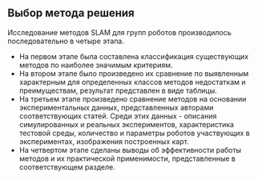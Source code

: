 ## Выбор метода решения

Исследование методов SLAM для групп роботов производилось последовательно в четыре этапа.  
* На первом этапе была составлена классификация существующих методов по наиболее значимым критериям.  
* На втором этапе было произведено их сравнение по выявленным характерным для определенных классов методов недостаткам и преимуществам, результат представлен в виде таблицы.  
* На третьем этапе произведено сравнение методов на основании экспериментальных данных, представленных авторами соответствующих статей. Среди этих данных - описания симулированных и реальных экспериментов, характеристика тестовой среды, количество и параметры роботов участвующих в экспериментах, изображения построенных карт.  
* На четвертом этапе сделаны выводы об эффективности работы методов и их практической применимости, представленные в соответствующем разделе.